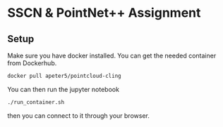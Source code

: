 # SSCN & PointNet++ Assignment
## Setup
Make sure you have docker installed. You can get the needed container from Dockerhub.
```bash
docker pull apeter5/pointcloud-cling
```
You can then run the jupyter notebook 
```bash
./run_container.sh
```
then you can connect to it through your browser.